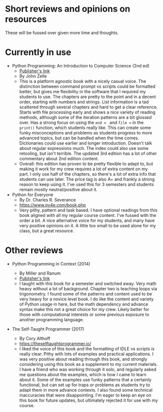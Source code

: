 # Short reviews and opinions on resources

These will be fussed over given more time and thoughts.

# Currently in use

* Python Programming: An Introduction to Computer Science (2nd ed)
  * [Publisher's link](https://fbeedle.com/our-books/8-python-programming-an-introduction-to-computer-science-2nd-ed-9781590282410.html)
  * By John Zelle
  * This is a platform agnostic book with a nicely casual voice.  The distinction between command prompt vs scripts could be formatted better, but gives me flexibility in the software that I required my students to use.  The chapters are pretty to the point and in a decent order, starting with numbers and strings.  List information is a tad scattered through several chapters and hard to get a clear reference.  Starts with file processing early and shows a nice variety of reading methods, although some of the iteration patterns are a bit glossed over.  Has a strong focus on using the `end = ` and `file =` in the `print()` function, which students really like. This can create some funky misconceptions and problems as students progress to more advanced topics, but can be handled when the time comes.  Dictionaries could use earlier and longer introduction.  Doesn't talk about regular expressions much.  The index could also use some retooling, but isn't terrible.  The updated 3rd edition has a lot of other commentary about 2nd edition content.
  * Overall:  this edition has proven to be pretty flexible to adapt to, but making it work for my crew requires a lot of extra content on my part.  I only use half of the chapters, so there's a lot of extra info that students can use later.  The price tag is also A+ and frankly a strong reason to keep using it.  I've used this for 3 semesters and students remain mostly neutral/positive about it.
* Python for Everyone
  * By Dr. Charles R. Severance 
  * https://www.py4e.com/book.php
  * Very pithy, pattern and task based.  I have optional readings from this book aligned with all my regular course content.  I've fussed with the order a bit.  A nice alternative voice for my students, and many have very positive opinions on it.  A little too small to be used alone for my class, but a great resource.

# Other reviews

* Python Programming in Context (2014)
  * By Miller and Ranum
  * [Publisher's link](http://www.jblearning.com/catalog/9781449699390/)
  * I taught with this book for a semester and switched away.  Very math heavy without a lot of background.  Chapter two is teaching loops via trigonometry.  I found some of the patterns and content used to be very heavy for a novice level book.  I do like the content and variety of Python usage in here, but the math dependency and advance syntax make this not a great choice for my crew.  Likely better for those with computational interests or some previous exposure to another programming language.
  
* The Self-Taught Programmer  (2017)
  * By Cory Althoff
  * https://theselftaughtprogrammer.io/
  * I liked the voice of this book and the formatting of IDLE vs scripts is really clear.  Pithy with lots of examples and practical applications.  I was very positive about reading through this book, and strongly considering using this book as a supplement to my current materials.  I have a friend who was working through it solo, and regularly asked me questions about the examples, which is how I came to learn about it.  Some of the examples use funky patterns that a certainly functional, but can set up for traps or problems as students try to adapt them in more advance contexts.  I also found some technical inaccuracies that were disappointing.  I'm eager to keep an eye on this book for future updates, but ultimately rejected it for use with my course.
